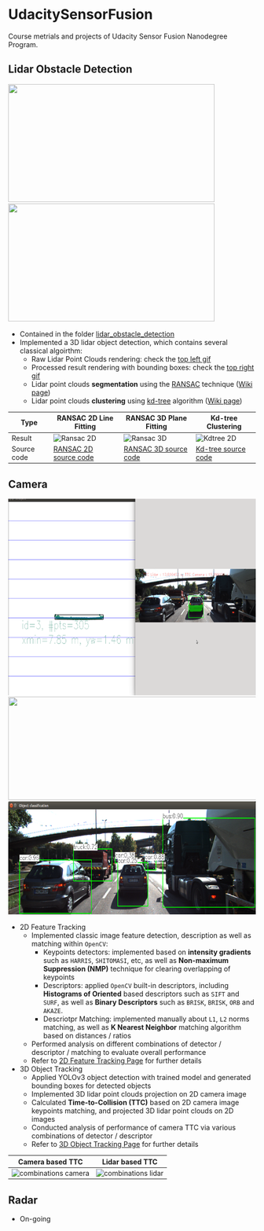 # UdacitySensorFusion
Course metrials and projects of Udacity Sensor Fusion Nanodegree Program.


## Lidar Obstacle Detection
<img src="lidar_obstacle_detection/media/process-lidar-raw.gif" width="420" height="240" />
<img src="lidar_obstacle_detection/media/process-lidar-bbox.gif" width="420" height="240" />

* Contained in the folder [lidar_obstacle_detection](lidar_obstacle_detection/)
* Implemented a 3D lidar object detection, which contains several classical algoirthm:
    * Raw Lidar Point Clouds rendering: check the [top left gif](lidar_obstacle_detection/media/process-lidar-raw.gif)
    * Processed result rendering with bounding boxes: check the [top right gif](lidar_obstacle_detection/media/process-lidar-bbox.gif)
    * Lidar point clouds **segmentation** using the [RANSAC](lidar_obstacle_detection/src/quiz/ransac/) technique ([Wiki page](https://en.wikipedia.org/wiki/Random_sample_consensus))
    * Lidar point clouds **clustering** using [kd-tree](lidar_obstacle_detection/src/quiz/cluster/) algorithm ([Wiki page](https://en.wikipedia.org/wiki/K-d_tree))

| Type |  RANSAC 2D Line Fitting   | RANSAC 3D Plane Fitting | Kd-tree Clustering | 
| --- | --- | --- | --- |
| Result | ![Ransac 2D](lidar_obstacle_detection/media/ransac-2d-line-fitting.png)  | ![Ransac 3D](lidar_obstacle_detection/media/ransac-3d-plane-fitting.png) | ![Kdtree 2D](lidar_obstacle_detection/media/Kd-tree-clustering.png) |
| Source code | [RANSAC 2D source code](lidar_obstacle_detection/src/quiz/ransac/ransac2d.cpp) | [RANSAC 3D source code](lidar_obstacle_detection/src/quiz/ransac/ransac3d.cpp) | [Kd-tree source code](lidar_obstacle_detection/src/quiz/cluster/kdtree.h) |

## Camera
<img src="camera_object_detection/media/ttc_rendering_3.gif" width = "700" height="400" />
<img src="camera_object_detection/Mid_Term_Proj_2D_Feature_Tracking/images/keypoints.png" width = "700" height = "210"/>
<img src="camera_object_detection/media/camera_detection.png" width = "700" height="230" />


* 2D Feature Tracking
    * Implemented classic image feature detection, description as well as matching within `OpenCV`:
        * Keypoints detectors: implemented based on **intensity gradients** such as `HARRIS`, `SHITOMASI`, etc, as well as **Non-maximum Suppression (NMP)** technique for clearing overlapping of keypoints
        * Descriptors: applied `OpenCV` built-in descriptors, including **Histograms of Oriented** based descriptors such as `SIFT` and `SURF`, as well as **Binary Descriptors** such as `BRISK`, `BRISK`, `ORB` and `AKAZE`.
        * Descriotpr Matching: implemented manually about `L1`, `L2` norms matching, as well as **K Nearest Neighbor** matching algorithm based on distances / ratios
    * Performed analysis on different combinations of detector / descriptor / matching to evaluate overall performance
    * Refer to [2D Feature Tracking Page](camera_object_detection/Mid_Term_Proj_2D_Feature_Tracking/) for further details 
* 3D Object Tracking
    * Applied YOLOv3 object detection with trained model and generated bounding boxes for detected objects
    * Implemented 3D lidar point clouds projection on 2D camera image
    * Calculated **Time-to-Collision (TTC)** based on 2D camera image keypoints matching, and projected 3D lidar point clouds on 2D images 
    * Conducted analysis of performance of camera TTC via various combinations of detector / descriptor
    * Refer to [3D Object Tracking Page](camera_object_detection/Final_Term_3D_Object_Tracking/) for further details 

| Camera based TTC | Lidar based TTC |
| --- | --- |
| ![combinations camera](camera_object_detection/Final_Term_3D_Object_Tracking/media/camera_ttc_comparison_differen_combinations.png) | ![combinations lidar](camera_object_detection/Final_Term_3D_Object_Tracking/media/lidar_ttc_comparison_differen_combinations.png) |
## Radar
* On-going